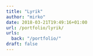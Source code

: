 ```yaml
---
title: "Lyrik"
author: "mirko"
date: 2018-03-21T19:49:16+01:00
url: /portfolio/lyrik/
urls:
  back: "/portfolio/"
draft: false
---
```

